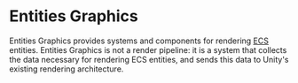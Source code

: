 # Entities Graphics

Entities Graphics provides systems and components for rendering [ECS](https://docs.unity3d.com/Packages/com.unity.entities@latest) entities. Entities Graphics is not a render pipeline: it is a system that collects the data necessary for rendering ECS entities, and sends this data to Unity's existing rendering architecture.